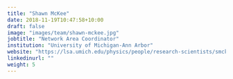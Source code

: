 ```yaml
---
title: "Shawn McKee"
date: 2018-11-19T10:47:58+10:00
draft: false
image: "images/team/shawn-mckee.jpg"
jobtitle: "Network Area Coordinator"
institution: "University of Michigan-Ann Arbor"
website: "https://lsa.umich.edu/physics/people/research-scientists/smckee.html"
linkedinurl: ""
weight: 5
---
```

